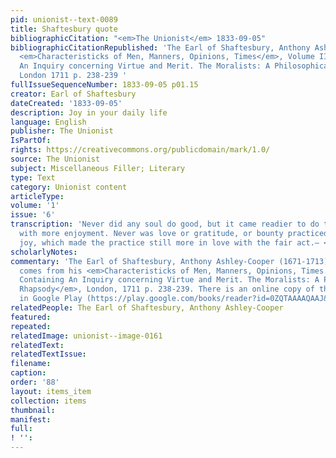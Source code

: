```yaml
---
pid: unionist--text-0089
title: Shaftesbury quote
bibliographicCitation: "<em>The Unionist</em> 1833-09-05"
bibliographicCitationRepublished: 'The Earl of Shaftesbury, Anthony Ashley-Cooper,
  <em>Characteristicks of Men, Manners, Opinions, Times</em>, Volume II. Containing
  An Inquiry concerning Virtue and Merit. The Moralists: A Philosophical Rhapsody,
  London 1711 p. 238-239 '
fullIssueSequenceNumber: 1833-09-05 p01.15
creator: Earl of Shaftesbury
dateCreated: '1833-09-05'
description: Joy in your daily life
language: English
publisher: The Unionist
IsPartOf: 
rights: https://creativecommons.org/publicdomain/mark/1.0/
source: The Unionist
subject: Miscellaneous Filler; Literary
type: Text
category: Unionist content
articleType: 
volume: '1'
issue: '6'
transcription: 'Never did any soul do good, but it came readier to do the same again,
  with more enjoyment. Never was love or gratitude, or bounty practiced but with increasing
  joy, which made the practice still more in love with the fair act.— <em>Shaftsbury.</em> '
scholarlyNotes: 
commentary: 'The Earl of Shaftesbury, Anthony Ashley-Cooper (1671-1713). This quote
  comes from his <em>Characteristicks of Men, Manners, Opinions, Times. , Volume II.
  Containing An Inquiry concerning Virtue and Merit. The Moralists: A Philosophical
  Rhapsody</em>, London, 1711 p. 238-239. There is an online copy of the original
  in Google Play (https://play.google.com/books/reader?id=0ZQTAAAAQAAJ&amp;pg=GBS.PP6&amp;hl=en) '
relatedPeople: The Earl of Shaftesbury, Anthony Ashley-Cooper
featured: 
repeated: 
relatedImage: unionist--image-0161
relatedText: 
relatedTextIssue: 
filename: 
caption: 
order: '88'
layout: items_item
collection: items
thumbnail: 
manifest: 
full: 
! '': 
---
```


